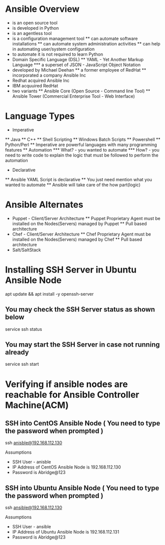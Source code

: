 # Ansible Overview
* is an open source tool
* is developed in Python
* is an agentless tool
* is a configuration management tool
** can automate software installations
** can automate system administration activities
** can help in automating user/system configuration
* to automate it is not required to learn Python
* Domain Specific Language (DSL)
** YAML - Yet Another Markup Language
*** a superset of JSON - JavaScript Object Notation
* developed by Michael Deehan
** a former employee of RedHat
** incorporated a company Ansible Inc
* Redhat acquired Ansible Inc
* IBM acquuired RedHat
* two variants
** Ansible Core (Open Source - Command line Tool)
** Ansible Tower (Commercial Enterprise Tool - Web Interface)

# Language Types
* Imperative

** Java
** C++
** Shell Scripting
** Windows Batch Scripts
** Powershell
** Python/Perl
** Imperative are powerful languages with many programming features
** Automation
*** What? -  you wanted to automate
*** How? - you need to write code to explain the logic that must be followed to perform the automation

* Declarative

** Ansible YAML Script is declarative
** You just need mention what you wanted to automate
** Ansible will take care of the how part(logic)

# Ansible Alternates
* Puppet - Client/Server Architecture
** Puppet Proprietary Agent must be installed on the Nodes(Servers) managed by Puppet
** Pull based architecture
* Chef - Client/Server Architecture
** Chef Proprietary Agent must be installed on the Nodes(Servers) managed by Chef
** Pull based architecture
* Salt/SaltStack

# Installing SSH Server in Ubuntu Ansible Node

apt update && apt install -y openssh-server

## You may check the SSH Server status as shown below

service ssh status

## You may start the SSH Server in case not running already

service ssh start


# Verifying if ansible nodes are reachable for Ansible Controller Machine(ACM)

## SSH into CentOS Ansible Node ( You need to type the password when prompted )

ssh anisble@192.168.112.130

Assumptions
* SSH User - anisble
* IP Address of CentOS Ansible Node is 192.168.112.130
* Password is Abridge@123

## SSH into Ubuntu Ansible Node ( You need to type the password when prompted )

ssh ansible@192.168.112.130

Assumptions
* SSH User - ansible
* IP Address of Ubuntu Ansible Node is 192.168.112.131
* Password is Abridge@123


